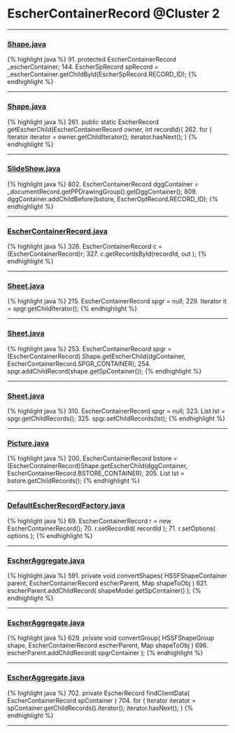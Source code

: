 # EscherContainerRecord @Cluster 2

***

### [Shape.java](https://searchcode.com/codesearch/view/97394276/)
{% highlight java %}
91. protected EscherContainerRecord _escherContainer;
144.     EscherSpRecord spRecord = _escherContainer.getChildById(EscherSpRecord.RECORD_ID);
{% endhighlight %}

***

### [Shape.java](https://searchcode.com/codesearch/view/97394276/)
{% highlight java %}
261. public static EscherRecord getEscherChild(EscherContainerRecord owner, int recordId){
262.     for ( Iterator<EscherRecord> iterator = owner.getChildIterator(); iterator.hasNext(); )
{% endhighlight %}

***

### [SlideShow.java](https://searchcode.com/codesearch/view/97394959/)
{% highlight java %}
802. EscherContainerRecord dggContainer = _documentRecord.getPPDrawingGroup().getDggContainer();
809.   dggContainer.addChildBefore(bstore, EscherOptRecord.RECORD_ID);
{% endhighlight %}

***

### [EscherContainerRecord.java](https://searchcode.com/codesearch/view/97383916/)
{% highlight java %}
326. EscherContainerRecord c = (EscherContainerRecord)r;
327. c.getRecordsById(recordId, out );
{% endhighlight %}

***

### [Sheet.java](https://searchcode.com/codesearch/view/97394323/)
{% highlight java %}
215. EscherContainerRecord spgr = null;
229. Iterator<EscherRecord> it = spgr.getChildIterator();
{% endhighlight %}

***

### [Sheet.java](https://searchcode.com/codesearch/view/97394323/)
{% highlight java %}
253. EscherContainerRecord spgr = (EscherContainerRecord) Shape.getEscherChild(dgContainer, EscherContainerRecord.SPGR_CONTAINER);
254. spgr.addChildRecord(shape.getSpContainer());
{% endhighlight %}

***

### [Sheet.java](https://searchcode.com/codesearch/view/97394323/)
{% highlight java %}
310. EscherContainerRecord spgr = null;
323. List<EscherRecord> lst = spgr.getChildRecords();
325. spgr.setChildRecords(lst);
{% endhighlight %}

***

### [Picture.java](https://searchcode.com/codesearch/view/97394307/)
{% highlight java %}
200. EscherContainerRecord bstore = (EscherContainerRecord)Shape.getEscherChild(dggContainer, EscherContainerRecord.BSTORE_CONTAINER);
205. List lst = bstore.getChildRecords();
{% endhighlight %}

***

### [DefaultEscherRecordFactory.java](https://searchcode.com/codesearch/view/97383906/)
{% highlight java %}
69. EscherContainerRecord r = new EscherContainerRecord();
70. r.setRecordId( recordId );
71. r.setOptions( options );
{% endhighlight %}

***

### [EscherAggregate.java](https://searchcode.com/codesearch/view/15642409/)
{% highlight java %}
591. private void convertShapes( HSSFShapeContainer parent, EscherContainerRecord escherParent, Map shapeToObj )
621.             escherParent.addChildRecord( shapeModel.getSpContainer() );
{% endhighlight %}

***

### [EscherAggregate.java](https://searchcode.com/codesearch/view/15642409/)
{% highlight java %}
629. private void convertGroup( HSSFShapeGroup shape, EscherContainerRecord escherParent, Map shapeToObj )
696.     escherParent.addChildRecord( spgrContainer );
{% endhighlight %}

***

### [EscherAggregate.java](https://searchcode.com/codesearch/view/15642409/)
{% highlight java %}
702. private EscherRecord findClientData( EscherContainerRecord spContainer )
704.     for ( Iterator iterator = spContainer.getChildRecords().iterator(); iterator.hasNext(); )
{% endhighlight %}

***

